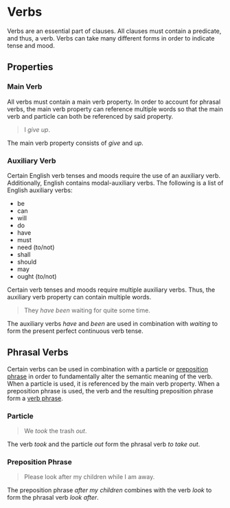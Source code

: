 # Verbs
<!-- +elementInfo -->
<!-- !verb -->
Verbs are an essential part of clauses. All clauses must contain a predicate, and thus, a verb. Verbs can take many different forms in order to indicate tense and mood.
<!-- !verb -->

## Properties
<!-- +propertySummary -->

### Main Verb
All verbs must contain a main verb property. In order to account for phrasal verbs, the main verb property can reference multiple words so that the main verb and particle can both be referenced by said property.

<!-- *verb.main-verb -->
> I *give up*.
<!-- .caption -->
The main verb property consists of *give* and *up*.

### Auxiliary Verb
Certain English verb tenses and moods require the use of an auxiliary verb. Additionally, English contains modal-auxiliary verbs. The following is a list of English auxiliary verbs:
- be
- can
- will
- do
- have
- must
- need (to/not)
- shall
- should
- may
- ought (to/not)

Certain verb tenses and moods require multiple auxiliary verbs. Thus, the auxiliary verb property can contain multiple words.

<!-- *verb.aux-verb -->
> They *have been* waiting for quite some time.
<!-- .caption -->
The auxiliary verbs *have* and *been* are used in combination with *waiting* to form the present perfect continuous verb tense.

## Phrasal Verbs
Certain verbs can be used in combination with a particle or [preposition phrase](/element/preposition-phrase) in order to fundamentally alter the semantic meaning of the verb. When a particle is used, it is referenced by the main verb property. When a preposition phrase is used, the verb and the resulting preposition phrase form a [verb phrase](/element/verb-phrase).

### Particle
<!-- *verb.phrasal-verb_particle -->
> We *took* the trash *out*.
<!-- .caption -->
The verb *took* and the particle *out* form the phrasal verb *to take out*.

### Preposition Phrase
<!-- *verb.phrasal-verb_preposition-phrase -->
> Please look after my children while I am away.
<!-- .caption -->
The preposition phrase *after my children* combines with the verb *look* to form the phrasal verb *look after*.